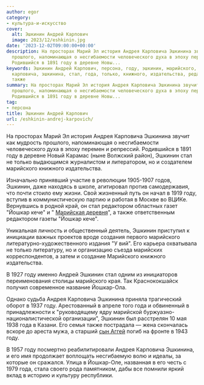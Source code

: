 ```yaml
---
author: egor
category:
- культура-и-искусство
cover:
  alt: Эшкинин Андрей Карпович
  image: 2023/12/eshkinin.jpg
date: '2023-12-02T09:00:00+00:00'
description: На просторах Марий Эл история Андрея Карповича Эшкинина звучит как мудрость
  прошлого, напоминающая о несгибаемости человеческого духа в эпоху перемен и репрессий.
  Родившийся в 1891 году в деревне Новы...
keywords: Эшкинин Андрей Карпович, персона, году, эшкинин, марийского, йошкар, андрея,
  карповича, эшкинина, стал, года, только, книжного, издательства, редактором, кече,
  также
summary: На просторах Марий Эл история Андрея Карповича Эшкинина звучит как мудрость
  прошлого, напоминающая о несгибаемости человеческого духа в эпоху перемен и репрессий.
  Родившийся в 1891 году в деревне Новы...
tag:
- персона
title: Эшкинин Андрей Карпович
url: /eshkinin-andrej-karpovich/
---
```


На просторах Марий Эл история Андрея Карповича Эшкинина звучит как мудрость прошлого, напоминающая о несгибаемости человеческого духа в эпоху перемен и репрессий. Родившийся в 1891 году в деревне Новый Карамас (ныне Волжский район), Эшкинин стал не только выдающимся журналистом и литератором, но и создателем марийского книжного издательства.

Изначально принявший участие в революции 1905-1907 годов, Эшкинин, даже находясь в школе, агитировал против самодержавия, что почти стоило ему жизни. Свой жизненный путь он начал в 1919 году, вступив в коммунистическую партию и работая в Москве во ВЦИКе. Вернувшись в родной край, он стал редактором областных газет "Йошкар кече" и " [Марийская деревня](/derevnya-kushko-bilyamor/)", а также ответственным редактором газеты "Йошкар кече".

Уникальная личность и общественный деятель, Эшкинин приступил к инициации важных проектов вроде создания первого марийского литературно-художественного издания "У вий". Его карьера охватывала не только литературу, но и организацию съезда марийских корреспондентов, а затем и создание Марийского книжного издательства.

В 1927 году именно Андрей Эшкинин стал одним из инициаторов переименования столицы марийского края. Так Краснококшайск получил современное название Йошкар-Ола.

Однако судьба Андрея Карповича Эшкинина приняла трагический оборот в 1937 году. Арестованный в апреле того года и обвиненный в принадлежности к "руководящему ядру марийской буржуазно-националистической организации", Эшкинин был расстрелян 10 мая 1938 года в Казани. Его семья также пострадала — жена скончалась вскоре до ареста мужа, а старший [сын Аггей](https://1418museum.ru/heroes/72011749/) погиб на фронте в 1943 году.

В 1957 году посмертно реабилитировали Андрея Карповича Эшкинина, и его имя продолжает воплощать несгибаемую волю и идеалы, за которые он сражался. Улица в Йошкар-Оле, названная в его честь с 1979 года, стала своего рода памятником, дабы все помнили яркий вклад в историю и культуру республики.